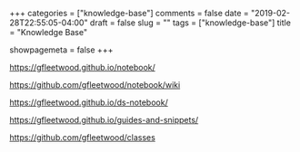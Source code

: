 +++
categories = ["knowledge-base"]
comments = false
date = "2019-02-28T22:55:05-04:00"
draft = false
slug = ""
tags = ["knowledge-base"]
title = "Knowledge Base"

showpagemeta = false
+++

https://gfleetwood.github.io/notebook/

https://github.com/gfleetwood/notebook/wiki

https://gfleetwood.github.io/ds-notebook/

https://gfleetwood.github.io/guides-and-snippets/

https://github.com/gfleetwood/classes

